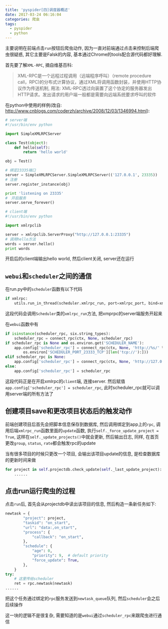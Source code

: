 ```yaml
---
title: 'pyspider[四]调度器概述'
date: 2017-03-24 06:16:04
categories: 爬虫
tags:
  - pyspider
  - python
---
```


主要说明在前端点击`run`按钮后爬虫动作, 因为一直对前端通过点击来控制后端爬虫很疑惑, 其它主要是Falsk的内容, 基本通过Chrome的tools配合源代码都好理解.

首先要了解`XML-RPC`, 摘自维基百科:
> XML-RPC是一个远程过程调用（远端程序呼叫）（remote procedure call，RPC)的分布式计算协议，通过XML将调用函数封装，并使用HTTP协议作为传送机制, 用法: XML-RPC透过向装置了这个协定的服务器发出HTTP请求。发出请求的用户端一般都是需要向远端系统要求呼叫的软件

<!--more-->

在python中使用的样例(改自: http://www.cnblogs.com/coderzh/archive/2008/12/03/1346994.html):
```python
# server端
#!/usr/bin/env python

import SimpleXMLRPCServer

class Test(object):
  	def hello(self):
  		return 'hello world'

obj = Test()

# 绑定23335端口
server = SimpleXMLRPCServer.SimpleXMLRPCServer(('127.0.0.1', 23335))
# 注册
server.register_instance(obj)

print 'listening on 23335'
#　开启服务
server.serve_forever()
```

```python
# client端
#!/usr/bin/env python

import xmlrpclib

server = xmlrpclib.ServerProxy("http://127.0.0.1:23335")
# 调用hello方法
words = server.hello()
print words
```

开启后的client端输出hello world, 然后client关闭, server还在运行


## `webui`和`scheduler`之间的通信

在run.py中的`scheduler`函数有以下代码
```python
if xmlrpc:
    utils.run_in_thread(scheduler.xmlrpc_run, port=xmlrpc_port, bind=xmlrpc_host)
```
这段代码会调用`Scheduler`类的`xmlrpc_run`方法, 把xmprpc的server端服务开起来

在`webui`函数中有
```python
if isinstance(scheduler_rpc, six.string_types):
    scheduler_rpc = connect_rpc(ctx, None, scheduler_rpc)
if scheduler_rpc is None and os.environ.get('SCHEDULER_NAME'):
    app.config['scheduler_rpc'] = connect_rpc(ctx, None, 'http://%s/' % (
        os.environ['SCHEDULER_PORT_23333_TCP'][len('tcp://'):]))
elif scheduler_rpc is None:
    app.config['scheduler_rpc'] = connect_rpc(ctx, None, 'http://127.0.0.1:23333/')
else:
    app.config['scheduler_rpc'] = scheduler_rpc
```
这段代码正是在开启xmlrpc的`client`端, 连接server. 然后赋值`app.config['scheduler_rpc'] = scheduler_rpc`, 此时scheduler_rpc就可以调用server端的所有方法了

## 创建项目save和更改项目状态后的触发动作

前端创建项目后首先会把脚本信息保存到数据库, 然后调用绑定到app上的`rpc`, 调用后端`xmlrpc_run`函数里面的`update`函数, 执行`self._force_update_project = True`, 这样在`self._update_projects()`中就会更新, 然后输出日志, 同样, 在首页更改`group`, `status`, `rate`都会触发rpc的update

当有很多项目的时候只更改一个项目, 会输出该项目update的信息, 是检查数据库的更新时间来做
```python
for project in self.projectdb.check_update(self._last_update_project):
    ......
```

## 点击run运行爬虫的过程

点击`run`后, 首先会从projectdb中读出该项目的信息, 然后构造一条新任务如下:
```python
newtask = {
        "project": project,
        "taskid": "on_start",
        "url": "data:,on_start",
        "process": {
            "callback": "on_start",
        },
        "schedule": {
            "age": 0,
            "priority": 9,  # default priority
            "force_update": True,
        },
    }
try:
    # 这里传给scheduler
    ret = rpc.newtask(newtask)
......
```
把这个任务通过绑定的`rpc`服务发送到`newtask_queue`队列, 然后`scheduler`会之后后续操作


这一块的逻辑不是很复杂, 需要知道的是`webui`通过`scheduler_rpc`来跟爬虫进行通信
